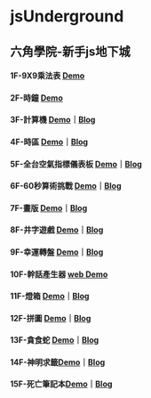 # jsUnderground

## 六角學院-新手js地下城

#### 1F-9X9乘法表 <a href="https://you2245g.github.io/jsUnderground/LV1-9X9/9X9.html">Demo</a>

#### 2F-時鐘 <a href="https://you2245g.github.io/jsUnderground/LV2-clock/clock.html">Demo</a>

#### 3F-計算機 <a href="https://you2245g.github.io/jsUnderground/LV3-calculator/calculator.html">Demo</a>｜<a href="https://medium.com/悠遊魚世的自動化筆記/js地下城ー計算機-4dc7ec66f8ba">Blog</a>

#### 4F-時區 <a href="https://you2245g.github.io/jsUnderground/LV4-World Time/worldTime.html">Demo</a>｜<a href="https://medium.com/悠遊魚世的自動化筆記/js地下城-利用原生js製作時區時鐘-7c3c1e424241">Blog</a>

#### 5F-全台空氣指標儀表板 <a href="https://you2245g.github.io/jsUnderground/LV5-evAir/evAir.html">Demo</a>｜<a href="https://medium.com/悠遊魚世的自動化筆記/js地下城ー全台空氣品質儀表板-70080ed7bf15">Blog</a>

#### 6F-60秒算術挑戰 <a href="https://you2245g.github.io/jsUnderground/LV6-CalcGame/Calc.html">Demo</a>｜<a href="https://medium.com/悠遊魚世的自動化筆記/js地下城ー60秒算術挑戰-fa06b96c7b15">Blog</a>

#### 7F-畫版 <a href="https://you2245g.github.io/jsUnderground/LV7-Canvas/Canvas.html">Demo</a>｜<a href="https://medium.com/悠遊魚世的自動化筆記/js地下城ーcanvas畫版-23dd225e415b">Blog</a>

#### 8F-井字遊戲 <a href="https://you2245g.github.io/jsUnderground/LV8-OXgame/OXgame.html">Demo</a>｜<a href="https://medium.com/悠遊魚世的自動化筆記/js地下城ー井字遊戲-835bccd8daa2">Blog</a>

#### 9F-幸運轉盤 <a href="https://you2245g.github.io/jsUnderground/LV9-LuckyWheel(vue)/luckywheel.html">Demo</a>｜<a href="https://medium.com/悠遊魚世的自動化筆記/js地下城ー幸運轉盤-1d2879002a4d">Blog</a>

#### 10F-幹話產生器 <a href="https://you2245g.github.io/jsUnderground/LV10-RubbishGenerator(web)/newtab.html">web Demo</a>

#### 11F-燈箱 <a href="https://you2245g.github.io/jsUnderground/LV11-Slideshow/slideShow.html">Demo</a>｜<a href="https://medium.com/悠遊魚世的自動化筆記/js地下城ー燈箱-ecb7573f94f8">Blog</a>

#### 12F-拼圖 <a href="https://you2245g.github.io/jsUnderground/LV12-Puzzle/puzzle.html">Demo</a>｜<a href="https://medium.com/悠遊魚世的自動化筆記/js地下城ー拼圖-12ceef3d9092">Blog</a>

#### 13F-貪食蛇 <a href="https://you2245g.github.io/jsUnderground/LV13-snake/snake.html">Demo</a>｜<a href="https://medium.com/悠遊魚世的自動化筆記/js地下城ー貪食蛇-44ffdb86934d">Blog</a>

#### 14F-神明求籤<a href="https://you2245g.github.io/jsUnderground/LV14-Draw/draw.html">Demo</a>｜<a href="https://medium.com/悠遊魚世的自動化筆記/js地下城ー神明求籤-a3ed64390869">Blog</a>

#### 15F-死亡筆記本<a href="https://you2245g.github.io/jsUnderground/LV15-DisintegrationNote/DisintegrationNote.html">Demo</a>｜<a href="https://medium.com/悠遊魚世的自動化筆記/js地下城ー死亡筆記本-309e7a57882c">Blog</a>
